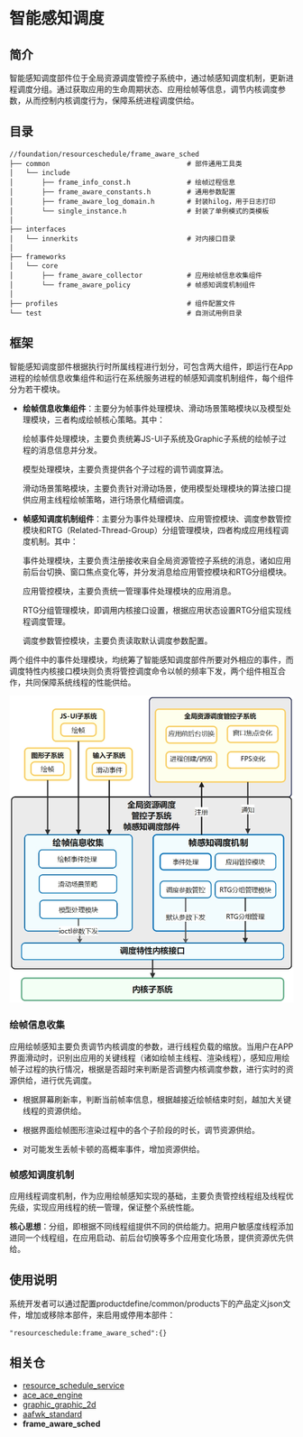 # 智能感知调度



## 简介<a name="section_introduction"></a>

智能感知调度部件位于全局资源调度管控子系统中，通过帧感知调度机制，更新进程调度分组。通过获取应用的生命周期状态、应用绘帧等信息，调节内核调度参数，从而控制内核调度行为，保障系统进程调度供给。



## 目录<a name="section_catalogue"></a>

```
//foundation/resourceschedule/frame_aware_sched
├── common                                  # 部件通用工具类
│   └── include
│       ├── frame_info_const.h              # 绘帧过程信息
│       ├── frame_aware_constants.h         # 通用参数配置
│       ├── frame_aware_log_domain.h        # 封装hilog，用于日志打印
│       └── single_instance.h               # 封装了单例模式的类模板
│
├── interfaces
│   └── innerkits                           # 对内接口目录
│
├── frameworks
│   └── core
│       ├── frame_aware_collector           # 应用绘帧信息收集组件
│       └── frame_aware_policy              # 帧感知调度机制组件
│
├── profiles                                # 组件配置文件
└── test                                    # 自测试用例目录
```


## 框架<a name="section_frameworks"></a>

智能感知调度部件根据执行时所属线程进行划分，可包含两大组件，即运行在App进程的绘帧信息收集组件和运行在系统服务进程的帧感知调度机制组件，每个组件分为若干模块。

- **绘帧信息收集组件**：主要分为帧事件处理模块、滑动场景策略模块以及模型处理模块，三者构成绘帧核心策略。其中：

  绘帧事件处理模块，主要负责统筹JS-UI子系统及Graphic子系统的绘帧子过程的消息信息并分发。

  模型处理模块，主要负责提供各个子过程的调节调度算法。

  滑动场景策略模块，主要负责针对滑动场景，使用模型处理模块的算法接口提供应用主线程绘帧策略，进行场景化精细调度。

- **帧感知调度机制组件**：主要分为事件处理模块、应用管控模块、调度参数管控模块和RTG（Related-Thread-Group）分组管理模块，四者构成应用线程调度机制。其中：
  
  事件处理模块，主要负责注册接收来自全局资源管控子系统的消息，诸如应用前后台切换、窗口焦点变化等，并分发消息给应用管控模块和RTG分组模块。
 
  应用管控模块，主要负责统一管理事件处理模块的应用消息。
 
  RTG分组管理模块，即调用内核接口设置，根据应用状态设置RTG分组实现线程调度管理。
 
  调度参数管控模块，主要负责读取默认调度参数配置。

两个组件中的事件处理模块，均统筹了智能感知调度部件所要对外相应的事件，而调度特性内核接口模块则负责将管控调度命令以帧的频率下发，两个组件相互合作，共同保障系统线程的性能供给。

![](figures/zh-cn_image_fwk.png)



### 绘帧信息收集<a name="section_strategy"></a>

应用绘帧感知主要负责调节内核调度的参数，进行线程负载的缩放。当用户在APP界面滑动时，识别出应用的关键线程（诸如绘帧主线程、渲染线程），感知应用绘帧子过程的执行情况，根据是否超时来判断是否调整内核调度参数，进行实时的资源供给，进行优先调度。

- 根据屏幕刷新率，判断当前帧率信息，根据越接近绘帧结束时刻，越加大关键线程的资源供给。


- 根据界面绘帧图形渲染过程中的各个子阶段的时长，调节资源供给。


- 对可能发生丢帧卡顿的高概率事件，增加资源供给。




### 帧感知调度机制<a name="section_mechanism"></a>

应用线程调度机制，作为应用绘帧感知实现的基础，主要负责管控线程组及线程优先级，实现应用线程的统一管理，保证整个系统性能。

**核心思想**：分组，即根据不同线程组提供不同的供给能力。把用户敏感度线程添加进同一个线程组，在应用启动、前后台切换等多个应用变化场景，提供资源优先供给。



## 使用说明<a name="section_instructions"></a>

系统开发者可以通过配置productdefine/common/products下的产品定义json文件，增加或移除本部件，来启用或停用本部件：

```
"resourceschedule:frame_aware_sched":{}
```



## 相关仓<a name="section_related_repositories"></a>

- [resource_schedule_service](https://gitee.com/openharmony/resourceschedule_resource_schedule_service)
- [ace_ace_engine]( https://gitee.com/openharmony/ace_ace_engine)
- [graphic_graphic_2d](https://gitee.com/openharmony/graphic_graphic_2d)
- [aafwk_standard](https://gitee.com/openharmony/aafwk_standard ) 
- **frame_aware_sched**







